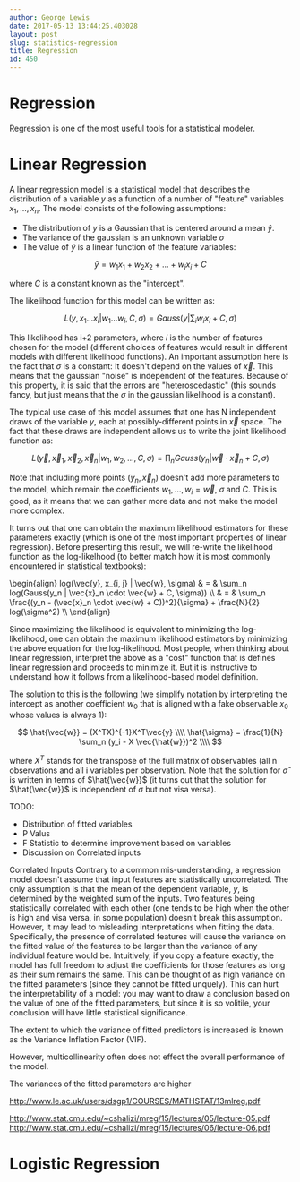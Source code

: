 ```yaml
---
author: George Lewis
date: 2017-05-13 13:44:25.403028
layout: post
slug: statistics-regression
title: Regression
id: 450
---
```


# Regression


Regression is one of the most useful tools for a statistical modeler.  


# Linear Regression

A linear regression model is a statistical model that describes the distribution of a variable $y$ as a function of a number of "feature" variables $x_1, ..., x_n$.  The model consists of the following assumptions:

- The distribution of $y$ is a Gaussian that is centered around a mean $\hat{y}$.
- The variance of the gaussian is an unknown variable $\sigma$
- The value of $\hat{y}$ is a linear function of the feature variables:

$$
\hat{y} = w_1x_1 + w_2x_2 + ... + w_ix_i + C
$$


where $C$ is a constant known as the "intercept".

The likelihood function for this model can be written as:

$$
L(y, x_1...x_i | w_1...w_i, C, \sigma) = Gauss(y | \sum_i w_ix_i + C, \sigma)
$$

This likelihood has i+2 parameters, where $i$ is the number of features chosen for the model (different choices of features would result in different models with different likelihood functions).  An important assumption here is the fact that $\sigma$ is a constant: It doesn't depend on the values of $\vec{x}$.  This means that the gaussian "noise" is independent of the features.  Because of this property, it is said that the errors are "heteroscedastic" (this sounds fancy, but just means that the $\sigma$ in the gaussian likelihood is a constant).

The typical use case of this model assumes that one has N independent draws of the variable $y$, each at possibly-different points in $\vec{x}$ space.  The fact that these draws are independent allows us to write the joint likelihood function as:

$$
L(\vec{y}, \vec{x}_1, \vec{x}_2, \vec{x}_n | w_1, w_2, ..., C, \sigma ) = \prod_n Gauss(y_n | \vec{w} \cdot \vec{x}_n + C, \sigma)
$$

Note that including more points $(y_n, \vec{x}_n)$ doesn't add more parameters to the model, which remain the coefficients $w_1, ..., w_i = \vec{w}$, $\sigma$ and $C$.  This is good, as it means that we can gather more data and not make the model more complex.

It turns out that one can obtain the maximum likelihood estimators for these parameters exactly (which is one of the most important properties of linear regression).  Before presenting this result, we will re-write the likelihood function as the log-likelhood (to better match how it is most commonly encountered in statistical textbooks):

\begin{align}
log(\vec{y}, x_{i, j} | \vec{w}, \sigma)   & = &  \sum_n log(Gauss(y_n | \vec{x}_n \cdot \vec{w} + C, \sigma)) \\\\
   & = & \sum_n  \frac{(y_n - (\vec{x}_n \cdot \vec{w} + C))^2}{\sigma} + \frac{N}{2} log(\sigma^2) \\\\
\end{align}

Since maximizing the likelihood is equivalent to minimizing the log-likelihood, one can obtain the maximum likelihood estimators by minimizing the above equation for the log-likelihood.  Most people, when thinking about linear regression, interpret the above as a "cost" function that is defines linear regression and proceeds to minimize it.  But it is instructive to understand how it follows from a likelihood-based model definition.

The solution to this is the following (we simplify notation by interpreting the intercept as another coefficient $w_0$ that is aligned with a fake observable $x_0$ whose values is always 1):

$$
\hat{\vec{w}} = (X^TX)^{-1}X^T\vec{y} \\\\
\hat{\sigma} = \frac{1}{N} \sum_n (y_i - X \vec{\hat{w}})^2 \\\\
$$

where $X^T$ stands for the transpose of the full matrix of observables (all n observations and all i variables per observation.  Note that the solution for $\hat{\sigma}$ is written in terms of $\hat{\vec{w}}$ (it turns out that the  solution for $\hat{\vec{w}}$ is independent of $\sigma$ but not visa versa).


TODO:

- Distribution of fitted variables
- P Valus
- F Statistic to determine improvement based on variables
- Discussion on Correlated inputs

Correlated Inputs
Contrary to a common mis-understanding, a regression model doesn't assume that input features are statistically uncorrelated.  The only assumption is that the mean of the dependent variable, $y$, is determined by the weighted sum of the inputs.  Two features being statistically correlated with each other (one tends to be high when the other is high and visa versa, in some population) doesn't break this assumption.  However, it may lead to misleading interpretations when fitting the data.  Specifically, the presence of correlated features will cause the variance on the fitted value of the features to be larger than the variance of any individual feature would be.  Intuitively, if you copy a feature exactly, the model has full freedom to adjust the coefficients for those features as long as their sum remains the same.  This can be thought of as high variance on the fitted parameters (since they cannot be fitted unquely).  This can hurt the interpretability of a model: you may want to draw a conclusion based on the value of one of the fitted parameters, but since it is so volitile, your conclusion will have little statistical significance.

The extent to which the variance of fitted predictors is increased is known as the Variance Inflation Factor (VIF).

However, multicollinearity often does not effect the overall performance of the model.  

The variances of the fitted parameters are higher



http://www.le.ac.uk/users/dsgp1/COURSES/MATHSTAT/13mlreg.pdf

http://www.stat.cmu.edu/~cshalizi/mreg/15/lectures/05/lecture-05.pdf
http://www.stat.cmu.edu/~cshalizi/mreg/15/lectures/06/lecture-06.pdf

# Logistic Regression
